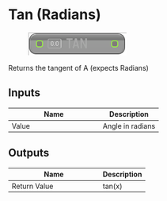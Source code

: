 # Tan (Radians)

<div align="left" data-full-width="false"><figure><img src="../../../../.gitbook/assets/tan_-radians.png" alt=""><figcaption></figcaption></figure></div>

Returns the tangent of A (expects Radians)

## Inputs

<table><thead><tr><th width="170">Name</th><th>Description</th></tr></thead><tbody><tr><td>Value</td><td>Angle in radians</td></tr></tbody></table>

## Outputs

<table><thead><tr><th width="170">Name</th><th>Description</th></tr></thead><tbody><tr><td>Return Value</td><td>tan(x)</td></tr></tbody></table>
